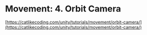 # Movement: 4. Orbit Camera

[https://catlikecoding.com/unity/tutorials/movement/orbit-camera/](https://catlikecoding.com/unity/tutorials/movement/orbit-camera/)
